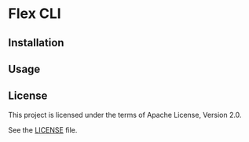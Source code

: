 # Flex CLI



## Installation



## Usage



## License

This project is licensed under the terms of Apache License, Version 2.0.

See the [LICENSE](LICENSE) file.
